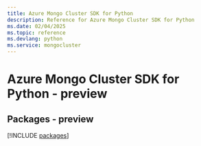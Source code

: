 ```yaml
---
title: Azure Mongo Cluster SDK for Python
description: Reference for Azure Mongo Cluster SDK for Python
ms.date: 02/04/2025
ms.topic: reference
ms.devlang: python
ms.service: mongocluster
---
```

# Azure Mongo Cluster SDK for Python - preview
## Packages - preview
[!INCLUDE [packages](mongo-cluster-index.md)]